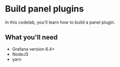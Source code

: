 # Build panel plugins

In this codelab, you'll learn how to build a panel plugin.

## What you'll need

- Grafana version 6.4+
- NodeJS
- yarn
